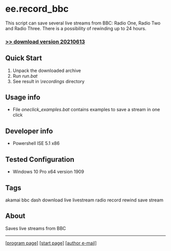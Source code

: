 # ee.record_bbc

This script can save several live streams from BBC: Radio One, Radio Two and Radio Three. There is a possibility of rewinding up to 24 hours.

### [>> download version 20210613](https://github.com/rytsikau/ee.record_bbc/releases/download/20210613/ee.record_bbc_20210613.zip)



## Quick Start

1. Unpack the downloaded archive
2. Run *run.bat*
3. See result in *\recordings* directory



## Usage info

* File *oneclick_examples.bat* contains examples to save a stream in one click



## Developer info

* Powershell ISE 5.1 x86



## Tested Configuration

* Windows 10 Pro x64 version 1909



## Tags

akamai bbc dash download live livestream radio record rewind save stream



## About

Saves live streams from BBC

---
[[program page]](https://rytsikau.github.io/ee.record_bbc) [[start page]](https://rytsikau.github.io) [[author e-mail]](mailto:y.rytsikau@gmail.com)
